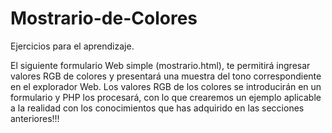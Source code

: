 # Mostrario-de-Colores
Ejercicios para el aprendizaje.

El siguiente formulario Web simple (mostrario.html), 
te permitirá ingresar valores RGB de colores y presentará una muestra del tono correspondiente en el
explorador Web. Los valores RGB de los colores se introducirán en un formulario y PHP los
procesará, con lo que crearemos un ejemplo aplicable a la realidad con los conocimientos que
has adquirido en las secciones anteriores!!!
